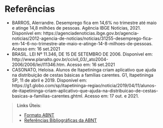 # Referências
<ul>
  <li> BARROS, Alerrandre. Desemprego fica em 14,6% no trimestre até maio e atinge 14,8 milhões de pessoas. Agência IBGE Notícias, 2021. Disponível em: https://agenciadenoticias.ibge.gov.br/agencia-noticias/2012-agencia-de-noticias/noticias/31255-desemprego-fica-em-14-6-no-trimestre-ate-maio-e-atinge-14-8-milhoes-de-pessoas. Acesso em: 16 set.2021 </li>
 
  <li> BRASIL. LEI Nº 11.346, DE 15 DE SETEMBRO DE 2006. Disponível em: http://www.planalto.gov.br/ccivil_03/_ato2004-2006/2006/lei/l11346.htm. Acesso em: 16 set.2021

 <li> CASONATO, Heloisa. Alunos de Itapetininga criam aplicativo que ajuda na distribuição de cestas básicas a famílias carentes. G1, Itapetininga SP, 11 de abril e 2019. Disponível em: https://g1.globo.com/sp/itapetininga-regiao/noticia/2019/04/11/alunos-de-itapetininga-criam-aplicativo-que-ajuda-na-distribuicao-de-cestas-basicas-a-familias-carentes.ghtml. Acesso em: 17 out. e 2021. </li>
 
 </ul>
  

> **Links Úteis**:
> - [Formato ABNT](https://www.normastecnicas.com/abnt/trabalhos-academicos/referencias/)
> - [Referências Bibliográficas da ABNT](https://comunidade.rockcontent.com/referencia-bibliografica-abnt/)
